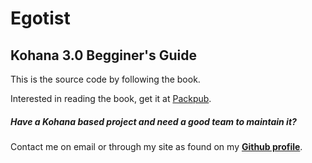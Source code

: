 # Egotist

## Kohana 3.0 Begginer's Guide

This is the source code by following the book.

Interested in reading the book, get it at [Packpub](https://www.packtpub.com/web-development/kohana-30-beginner’s-guide).

##### Have a Kohana based project and need a good team to maintain it?

Contact me on email or through my site as found on my __[Github profile](https://github.com/16nsk)__.

